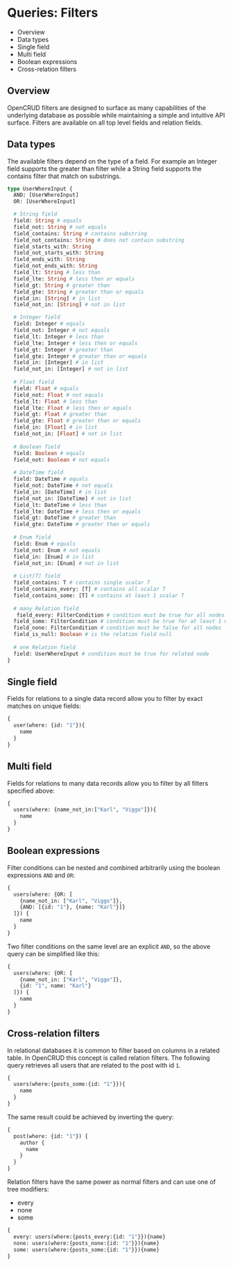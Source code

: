 # Queries: Filters

* Overview
* Data types
* Single field
* Multi field
* Boolean expressions
* Cross-relation filters

## Overview

OpenCRUD filters are designed to surface as many capabilities of the underlying database as possible while maintaining a simple and intuitive API surface. Filters are available on all top level fields and relation fields.

## Data types

The available filters depend on the type of a field. For example an Integer field supports the greater than filter while a String field supports the contains filter that match on substrings.

```graphql
type UserWhereInput {
  AND: [UserWhereInput]
  OR: [UserWhereInput]

  # String field
  field: String # equals
  field_not: String # not equals
  field_contains: String # contains substring
  field_not_contains: String # does not contain substring
  field_starts_with: String
  field_not_starts_with: String
  field_ends_with: String
  field_not_ends_with: String
  field_lt: String # less than
  field_lte: String # less then or equals
  field_gt: String # greater than
  field_gte: String # greater than or equals
  field_in: [String] # in list
  field_not_in: [String] # not in list

  # Integer field
  field: Integer # equals
  field_not: Integer # not equals
  field_lt: Integer # less than
  field_lte: Integer # less then or equals
  field_gt: Integer # greater than
  field_gte: Integer # greater than or equals
  field_in: [Integer] # in list
  field_not_in: [Integer] # not in list
  
  # Float field
  field: Float # equals
  field_not: Float # not equals
  field_lt: Float # less than
  field_lte: Float # less then or equals
  field_gt: Float # greater than
  field_gte: Float # greater than or equals
  field_in: [Float] # in list
  field_not_in: [Float] # not in list
  
  # Boolean field
  field: Boolean # equals
  field_not: Boolean # not equals
  
  # DateTime field
  field: DateTime # equals
  field_not: DateTime # not equals
  field_in: [DateTime] # in list
  field_not_in: [DateTime] # not in list
  field_lt: DateTime # less than
  field_lte: DateTime # less then or equals
  field_gt: DateTime # greater than
  field_gte: DateTime # greater than or equals
  
  # Enum field
  field: Enum # equals
  field_not: Enum # not equals
  field_in: [Enum] # in list
  field_not_in: [Enum] # not in list
  
  # List[T] field
  field_contains: T # contains single scalar T
  field_contains_every: [T] # contains all scalar T
  field_contains_some: [T] # contains at least 1 scalar T
 
  # many Relation field
   field_every: FilterCondition # condition must be true for all nodes
  field_some: FilterCondition # condition must be true for at least 1 node
  field_none: FilterCondition # condition must be false for all nodes
  field_is_null: Boolean # is the relation field null
 
  # one Relation field
  field: UserWhereInput # condition must be true for related node
}
```

## Single field

Fields for relations to a single data record allow you to filter by exact matches on unique fields:

```graphql
{
  user(where: {id: "1"}){
    name
  }
}
```

## Multi field

Fields for relations to many data records allow you to filter by all filters specified above:

```graphql
{
  users(where: {name_not_in:["Karl", "Viggo"]}){
    name
  }
}
```

## Boolean expressions

Filter conditions can be nested and combined arbitrarily using the boolean expressions `AND` and `OR`: 

```graphql
{
  users(where: {OR: [
    {name_not_in: ["Karl", "Viggo"]},
  	{AND: [{id: "1"}, {name: "Karl"}]}
  ]}) {
    name
  }
}

```

Two filter conditions on the same level are an explicit `AND`, so the above query can be simplified like this:

```graphql
{
  users(where: {OR: [
    {name_not_in: ["Karl", "Viggo"]},
  	{id: "1", name: "Karl"}
  ]}) {
    name
  }
}
```

## Cross-relation filters

In relational databases it is common to filter based on columns in a related table. In OpenCRUD this concept is called relation filters. The following query retrieves all users that are related to the post with id `1`.

```graphql
{
  users(where:{posts_some:{id: "1"}}){
    name
  }
}
```

The same result could be achieved by inverting the query:

```graphql
{
  post(where: {id: "1"}) {
    author {
      name
    }
  }
}
```

Relation filters have the same power as normal filters and can use one of tree modifiers:

* every
* none
* some

```graphql
{
  every: users(where:{posts_every:{id: "1"}}){name}
  none: users(where:{posts_none:{id: "1"}}){name}
  some: users(where:{posts_some:{id: "1"}}){name}
}
```

